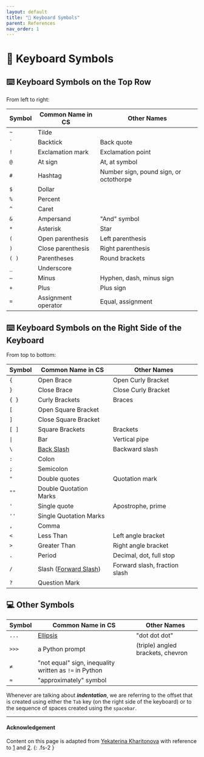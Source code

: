 ```yaml
---
layout: default
title: "🔣 Keyboard Symbols" 
parent: References
nav_order: 1
---
```


# 🔣 Keyboard Symbols

## ⌨️  Keyboard Symbols on the Top Row

From left to right:

| Symbol | Common Name in CS | Other Names |
|---|-----|----------------------|
| `~` | Tilde | |
| `` ` `` | Backtick | Back quote |
| `!` | Exclamation mark  | Exclamation point | 
| `@` | At sign | At, at symbol | 
| `#` | Hashtag | Number sign, pound sign, or octothorpe |
| `$` | Dollar ||
| `%` | Percent ||
| `^` | Caret ||
| `&` | Ampersand | "And" symbol |
| `*` | Asterisk | Star |
| `(` | Open parenthesis | Left parenthesis |
| `)` | Close parenthesis | Right parenthesis |
| `( )` | Parentheses | Round brackets |
| `_` | Underscore ||
| `–` | Minus | Hyphen, dash, minus sign |
| `+` | Plus | Plus sign |
| `=` | Assignment operator | Equal, assignment |

## ⌨️  Keyboard Symbols on the Right Side of the Keyboard

From top to bottom:

| Symbol | Common Name in CS | Other Names |
|---|-----|----------------------|
| `{` | Open Brace  | Open Curly Bracket |
| `}` | Close Brace | Close Curly Bracket |
| `{ }` |  Curly Brackets | Braces |
| `[` | Open Square Bracket | |
| `]` | Close Square Bracket | |
| `[ ]` | Square Brackets | Brackets |
| <code>&#124;</code> | Bar | Vertical pipe |
| `\` | [Back Slash](https://sites.cs.ucsb.edu/~pconrad/topics/BackslashVsForwardSlash/) | Backward slash |
| `:` | Colon | |
| `;` | Semicolon | |
| `"` | Double quotes | Quotation mark |
| `""` | Double Quotation Marks | |
| `'` | Single quote | Apostrophe, prime |
| `''` | Single Quotation Marks | |
| `,` | Comma | |
| `<` | Less Than | Left angle bracket |
| `>` | Greater Than | Right angle bracket |
| `.` | Period | Decimal, dot, full stop |
| `/` | Slash ([Forward Slash](https://sites.cs.ucsb.edu/~pconrad/topics/BackslashVsForwardSlash/)) | Forward slash, fraction slash |
| `?` | Question Mark | |

## 💻 Other Symbols

| Symbol | Common Name in CS | Other Names |
|---|-----|----------------------|
| `...` | [Ellipsis](https://en.wikipedia.org/wiki/Ellipsis) | "dot dot dot" |
| `>>>` | a Python prompt | (triple) angled brackets, chevron |
| `≠` | "not equal" sign, inequality written as `!=` in Python ||
| `≈` | "approximately" symbol ||


Whenever are talking about **_indentation_**, we are referring to the offset that is created using either the `Tab` key (on the right side of the keyboard) or to the sequence of spaces created using the `spacebar`.

---

#### Acknowledgement

Content on this page is adapted from [Yekaterina Kharitonova](https://ucsb-csw8.github.io/) with reference to [1](https://excelnotes.com/names-of-the-keyboard-symbols) and [2](https://finallylearn.com/what-are-the-keyboard-symbol-names>).
{: .fs-2 }
